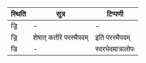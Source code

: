 | स्थिति | सूत्र | टिप्पणी |
| ----- | ------- | ------ |
| ज्रि॒ | - | - |
| ज्रि॒ | शेषात् कर्तरि परस्मैपदम् | इति परस्मैपदम् |
| ज्रि | - | स्वरभेदमात्रालोपः |

